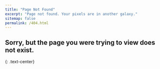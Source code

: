 ```yaml
---
title: "Page Not Found"
excerpt: "Page not found. Your pixels are in another galaxy."
sitemap: false
permalink: /404.html
---
```


## Sorry, but the page you were trying to view does not exist.
{: .text-center}